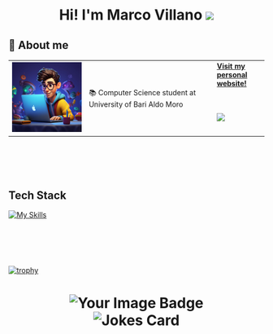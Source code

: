 <h1 align="center"> Hi! I'm Marco Villano <img src="https://media.giphy.com/media/hvRJCLFzcasrR4ia7z/giphy.gif" width="35"></h1>

<h2>👤 About me </h2>
<table border="0">
<td width="30%">
      <img src="2150797574-1-960x960.jpg" style="max-width: 256px; width: 100%; height: auto;">
    </td>
    <td width="50%">
      📚 Computer Science student at University of Bari Aldo Moro <br>
     </td>
    <td widht="50%"> <a href="https://marcovillano.altervista.org/">
            <strong> Visit my personal website!</strong>
          <h1>
                <img src="https://media1.giphy.com/media/v1.Y2lkPTc5MGI3NjExM2R5NTg1OWtwZ3Rzd3V2em9jdXE3Yjg1empkdnh3N3hjamhqMWMxZSZlcD12MV9pbnRlcm5hbF9naWZfYnlfaWQmY3Q9Zw/VI2UC13hwWin1MIfmi/giphy.gif">
          </h1>
    </td>
</table>

<h1></br></h1>

## Tech Stack
[![My Skills](https://skillicons.dev/icons?i=html,css,c,cpp,debian,eclipse,github,java,kali,linux,ubuntu,py,powershell,pycharm,vscode)](https://skillicons.dev)

<h1></br></h1>

[![trophy](https://github-profile-trophy.vercel.app/?username=Marco010404&theme=onedark)](https://github.com/ryo-ma/github-profile-trophy)

<h1 align="center">
      <img src="https://tryhackme-badges.s3.amazonaws.com/marco010404.png" alt="Your Image Badge" /> 
</br>
      <img src="https://readme-jokes.vercel.app/api?hideBorder&theme=cobalt&qColor=%23944bcc&aColor=%23bbdb51" alt="Jokes Card" />
</h1>
